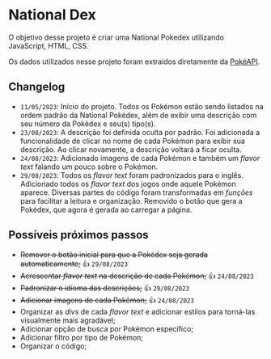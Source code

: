 # National Dex

O objetivo desse projeto é criar uma National Pokedex utilizando JavaScript, HTML, CSS.

Os dados utilizados nesse projeto foram extraídos diretamente da [PokéAPI](https://pokeapi.co).

## Changelog

- `11/05/2023`: Início do projeto. Todos os Pokémon estão sendo listados na ordem padrão da National Pokédex, além de exibir uma descrição com seu número da Pokédex e seu(s) tipo(s).
- `23/08/2023`: A descrição foi definida oculta por padrão. Foi adicionada a funcionalidade de clicar no nome de cada Pokémon para exibir sua descrição. Ao clicar novamente, a descrição voltará a ficar oculta.
- `24/08/2023`: Adicionado imagens de cada Pokémon e também um _flavor text_ falando um pouco sobre o Pokémon.
- `29/08/2023`: Todos os _flavor text_ foram padronizados para o inglês. Adicionado todos os _flavor text_ dos jogos onde aquele Pokémon aparece. Diversas partes do código foram transformadas em _funções_ para facilitar a leitura e organização. Removido o botão que gera a Pokédex, que agora é gerada ao carregar a página.

## Possíveis próximos passos

- ~~Remover o botão inicial para que a Pokédex seja gerada automaticamente;~~ :thumbsup: `29/08/2023`
- ~~Acrescentar _flavor text_ na descrição de cada Pokémon;~~ :thumbsup: `24/08/2023`
- ~~Padronizar o idioma das descrições;~~ :thumbsup: `29/08/2023`
- ~~Adicionar imagens de cada Pokémon;~~ :thumbsup: `24/08/2023`
- Organizar as _divs_ de cada _flavor text_ e adicionar estilos para torná-las visualmente mais agradável;
- Adicionar opção de busca por Pokémon específico;
- Adicionar filtro por tipo de Pokémon;
- Organizar o código;
